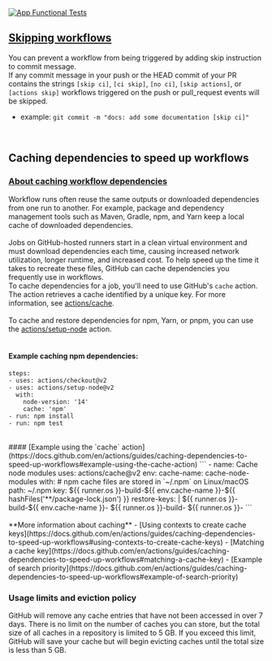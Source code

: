 [![App Functional Tests](https://github.com/nor1c/gh-action-play/actions/workflows/tests.yml/badge.svg)](https://github.com/nor1c/gh-action-play/actions/workflows/tests.yml)

## [Skipping workflows](https://docs.github.com/en/actions/guides/about-continuous-integration#skipping-workflow-runs)
You can prevent a workflow from being triggered by adding skip instruction to commit message.<br>
If any commit message in your push or the HEAD commit of your PR contains the strings `[skip ci]`, `[ci skip]`, `[no ci]`, `[skip actions]`, or `[actions skip]` workflows triggered on the push or pull_request events will be skipped.
- example: `git commit -m "docs: add some documentation [skip ci]"`

<br>

## Caching dependencies to speed up workflows

### [About caching workflow dependencies](https://docs.github.com/en/actions/guides/caching-dependencies-to-speed-up-workflows#about-caching-workflow-dependencies)
Workflow runs often reuse the same outputs or downloaded dependencies from one run to another. For example, package and dependency management tools such as Maven, Gradle, npm, and Yarn keep a local cache of downloaded dependencies.
<br><br>
Jobs on GitHub-hosted runners start in a clean virtual environment and must download dependencies each time, causing increased network utilization, longer runtime, and increased cost. To help speed up the time it takes to recreate these files, GitHub can cache dependencies you frequently use in workflows.<br>
To cache dependencies for a job, you'll need to use GitHub's `cache` action. The action retrieves a cache identified by a unique key. For more information, see [actions/cache](https://github.com/actions/cache).
<br><br>
To cache and restore dependencies for npm, Yarn, or pnpm, you can use the [actions/setup-node](https://github.com/actions/setup-node) action.<br>
<br>

#### Example caching npm dependencies:
```
steps:
- uses: actions/checkout@v2
- uses: actions/setup-node@v2
  with:
    node-version: '14'
    cache: 'npm'
- run: npm install
- run: npm test
```
<br>
#### [Example using the `cache` action](https://docs.github.com/en/actions/guides/caching-dependencies-to-speed-up-workflows#example-using-the-cache-action)
```
- name: Cache node modules
    uses: actions/cache@v2
    env:
			cache-name: cache-node-modules
    with:
			# npm cache files are stored in `~/.npm` on Linux/macOS
			path: ~/.npm
			key: ${{ runner.os }}-build-${{ env.cache-name }}-${{ hashFiles('**/package-lock.json') }}
			restore-keys: |
			${{ runner.os }}-build-${{ env.cache-name }}-
			${{ runner.os }}-build-
			${{ runner.os }}-
```
<br><br> 
**More information about caching**
- [Using contexts to create cache keys](https://docs.github.com/en/actions/guides/caching-dependencies-to-speed-up-workflows#using-contexts-to-create-cache-keys)
- [Matching a cache key](https://docs.github.com/en/actions/guides/caching-dependencies-to-speed-up-workflows#matching-a-cache-key)
- [Example of search priority](https://docs.github.com/en/actions/guides/caching-dependencies-to-speed-up-workflows#example-of-search-priority)

### Usage limits and eviction policy
GitHub will remove any cache entries that have not been accessed in over 7 days. There is no limit on the number of caches you can store, but the total size of all caches in a repository is limited to 5 GB. If you exceed this limit, GitHub will save your cache but will begin evicting caches until the total size is less than 5 GB.<br>

<br>

